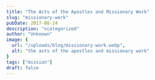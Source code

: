 ```yaml
---
title: "The Acts of the Apostles and Missionary Work"
slug: "missionary-work"
pubDate: 2017-08-24
description: "ncategorized"
author: "Unknown"
image: {
  url: "/uploads/blog/missionary-work.webp",
  alt: "the asts of the apostles and missionary work"
}
tags: ["mission"]
draft: false
---
```


